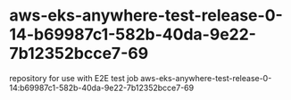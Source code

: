 # aws-eks-anywhere-test-release-0-14-b69987c1-582b-40da-9e22-7b12352bcce7-69
repository for use with E2E test job aws-eks-anywhere-test-release-0-14:b69987c1-582b-40da-9e22-7b12352bcce7-69
